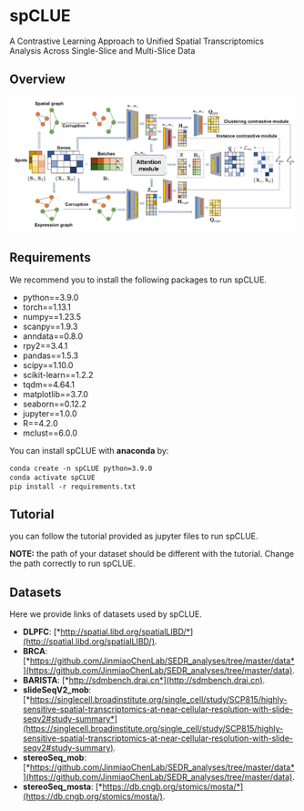# spCLUE

A Contrastive Learning Approach to Unified Spatial Transcriptomics Analysis Across Single-Slice and Multi-Slice Data

## Overview

![Overview of spCLUE](./spCLUE.png)

## Requirements

We recommend you to install the following packages to run spCLUE.

- python==3.9.0
- torch==1.13.1
- numpy==1.23.5
- scanpy==1.9.3
- anndata==0.8.0
- rpy2==3.4.1
- pandas==1.5.3
- scipy==1.10.0
- scikit-learn==1.2.2
- tqdm==4.64.1
- matplotlib==3.7.0
- seaborn==0.12.2
- jupyter==1.0.0
- R==4.2.0
- mclust==6.0.0

You can install spCLUE with **anaconda** by:

```shell
conda create -n spCLUE python=3.9.0
conda activate spCLUE
pip install -r requirements.txt
```

## Tutorial

you can follow the tutorial provided as jupyter files to run spCLUE.

**NOTE:** the path of your dataset should be different with the tutorial. Change the path correctly to run spCLUE.

## Datasets

Here we provide links of datasets used by spCLUE.

- **DLPFC**: [*http://spatial.libd.org/spatialLIBD/*](http://spatial.libd.org/spatialLIBD/).
- **BRCA**: [*https://github.com/JinmiaoChenLab/SEDR_analyses/tree/master/data*](https://github.com/JinmiaoChenLab/SEDR_analyses/tree/master/data).
- **BARISTA**: [*http://sdmbench.drai.cn*](http://sdmbench.drai.cn).
- **slideSeqV2_mob**: [*https://singlecell.broadinstitute.org/single_cell/study/SCP815/highly-sensitive-spatial-transcriptomics-at-near-cellular-resolution-with-slide-seqv2#study-summary*](https://singlecell.broadinstitute.org/single_cell/study/SCP815/highly-sensitive-spatial-transcriptomics-at-near-cellular-resolution-with-slide-seqv2#study-summary).
- **stereoSeq_mob**: [*https://github.com/JinmiaoChenLab/SEDR_analyses/tree/master/data*](https://github.com/JinmiaoChenLab/SEDR_analyses/tree/master/data).
- **stereoSeq_mosta**: [*https://db.cngb.org/stomics/mosta/*](https://db.cngb.org/stomics/mosta/).
